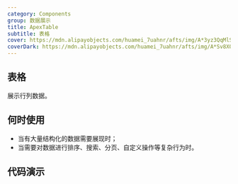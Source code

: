 ```yaml
---
category: Components
group: 数据展示
title: ApexTable
subtitle: 表格
cover: https://mdn.alipayobjects.com/huamei_7uahnr/afts/img/A*3yz3QqMlShYAAAAAAAAAAAAADrJ8AQ/original
coverDark: https://mdn.alipayobjects.com/huamei_7uahnr/afts/img/A*Sv8XQ50NB40AAAAAAAAAAAAADrJ8AQ/original
---
```

## 表格
展示行列数据。

## 何时使用

- 当有大量结构化的数据需要展现时；
- 当需要对数据进行排序、搜索、分页、自定义操作等复杂行为时。

## 代码演示

<code src="./demo/basic.tsx" title="综合用法" description="常用属性"></code>
<code src="./demo/simple.tsx" title="基本用法" description="表格最基本的用法，只设置静态数据源，并配置了几个列，其它所有属性默认"></code>
<code src="./demo/multiLevelHeaders.tsx" title="多级表头" description="多级表头"></code>

[comment]: <> (<code src="./demo/requestDemo.tsx" title="远程数据请求" description="远程数据请求"></code>)


<!-- ### ApexTable API

| 参数 | 说明 | 类型 | 默认值 | 版本 |
| --- | --- | --- | --- | --- |
| bordered | 是否展示外边框和列边框 | boolean | false |  |
| columns | 表格列的配置描述，具体项见下表 | [ColumnsType](#column)\[] | - |  |
| components | 覆盖默认的 table 元素 | [TableComponents](https://github.com/react-component/table/blob/75ee0064e54a4b3215694505870c9d6c817e9e4a/src/interface.ts#L129) | - |  |
| dataSource | 数据数组 | object\[] | - |  |
| expandable | 配置展开属性 | [expandable](#expandable) | - |  |
| footer | 表格尾部 | function(currentPageData) | - |  |
| getPopupContainer | 设置表格内各类浮层的渲染节点，如筛选菜单 | (triggerNode) => HTMLElement | () => TableHtmlElement |  |
| loading | 页面是否加载中 | boolean \| [Spin Props](/components/spin-cn#api) | false |  |
| locale | 默认文案设置，目前包括排序、过滤、空数据文案 | object | [默认值](https://github.com/ant-design/ant-design/blob/6dae4a7e18ad1ba193aedd5ab6867e1d823e2aa4/components/locale/zh_CN.tsx#L20-L37) |  |
| pagination | 分页器，参考[配置项](#pagination)或 [pagination](/components/pagination-cn) 文档，设为 false 时不展示和进行分页 | object \| `false` | - |  |
| rowClassName | 表格行的类名 | function(record, index): string | - |  |
| rowKey | 表格行 key 的取值，可以是字符串或一个函数 | string \| function(record): string | `key` |  |
| rowSelection | 表格行是否可选择，[配置项](#rowselection) | object | - |  |
| scroll | 表格是否可滚动，也可以指定滚动区域的宽、高，[配置项](#scroll) | object | - |  |
| showHeader | 是否显示表头 | boolean | true |  |
| showSorterTooltip | 表头是否显示下一次排序的 tooltip 提示。当参数类型为对象时，将被设置为 Tooltip 的属性 | boolean \| [Tooltip props](/components/tooltip-cn) | true |  |
| size | 表格大小 | `large` \| `middle` \| `small` | `large` |  |
| sortDirections | 支持的排序方式，取值为 `ascend` `descend` | Array | \[`ascend`, `descend`] |  |
| sticky | 设置粘性头部和滚动条 | boolean \| `{offsetHeader?: number, offsetScroll?: number, getContainer?: () => HTMLElement}` | - | 4.6.0 (getContainer: 4.7.0) |
| summary | 总结栏 | (currentData) => ReactNode | - |  |
| tableLayout | 表格元素的 [table-layout](https://developer.mozilla.org/zh-CN/docs/Web/CSS/table-layout) 属性，设为 `fixed` 表示内容不会影响列的布局 | - \| `auto` \| `fixed` | 无<hr />固定表头/列或使用了 `column.ellipsis` 时，默认值为 `fixed` |  |
| title | 表格标题 | function(currentPageData) | - |  |
| onChange | 分页、排序、筛选变化时触发 | function(pagination, filters, sorter, extra: { currentDataSource: \[], action: `paginate` \| `sort` \| `filter` }) | - |  |
| onHeaderRow | 设置头部行属性 | function(columns, index) | - |  |
| onRow | 设置行属性 | function(record, index) | - |  |
| virtual | 支持虚拟列表 | boolean | - | 5.9.0 |

### ApexTable ref

| 参数 | 说明 | 类型 | 版本 |
| --- | --- | --- | --- |
| nativeElement | 最外层 div 元素 | HTMLDivElement | 5.11.0 |
| scrollTo | 滚动到目标位置（设置 `key` 时为 Record 对应的 `rowKey`） | (config: { index?: number, key?: React.Key, top?: number }) => void | 5.11.0 |

### Column

列描述数据对象，是 columns 中的一项，Column 使用相同的 API。

| 参数 | 说明 | 类型 | 默认值 | 版本 |
| --- | --- | --- | --- | --- |
| align | 设置列的对齐方式 | `left` \| `right` \| `center` | `left` |  |
| className | 列样式类名 | string | - |  |
| colSpan | 表头列合并，设置为 0 时，不渲染 | number | - |  |
| dataIndex | 列数据在数据项中对应的路径，支持通过数组查询嵌套路径 | string \| string\[] | - |  |
| defaultFilteredValue | 默认筛选值 | string\[] | - |  |
| filterResetToDefaultFilteredValue | 点击重置按钮的时候，是否恢复默认筛选值 | boolean | false |  |
| defaultSortOrder | 默认排序顺序 | `ascend` \| `descend` | - |  |
| ellipsis | 超过宽度将自动省略，暂不支持和排序筛选一起使用。<br />设置为 `true` 或 `{ showTitle?: boolean }` 时，表格布局将变成 `tableLayout="fixed"`。 | boolean \| { showTitle?: boolean } | false | showTitle: 4.3.0 |
| filterDropdown | 可以自定义筛选菜单，此函数只负责渲染图层，需要自行编写各种交互 | ReactNode \| (props: [FilterDropdownProps](https://github.com/ant-design/ant-design/blob/ecc54dda839619e921c0ace530408871f0281c2a/components/table/interface.tsx#L79)) => ReactNode | - |  |
| filterDropdownOpen | 用于控制自定义筛选菜单是否可见 | boolean | - |  |
| filtered | 标识数据是否经过过滤，筛选图标会高亮 | boolean | false |  |
| filteredValue | 筛选的受控属性，外界可用此控制列的筛选状态，值为已筛选的 value 数组 | string\[] | - |  |
| filterIcon | 自定义 filter 图标。 | ReactNode \| (filtered: boolean) => ReactNode | false |  |
| filterMultiple | 是否多选 | boolean | true |  |
| filterMode | 指定筛选菜单的用户界面 | 'menu' \| 'tree' | 'menu' | 4.17.0 |
| filterSearch | 筛选菜单项是否可搜索 | boolean \| function(input, record):boolean | false | boolean:4.17.0 function:4.19.0 |
| filters | 表头的筛选菜单项 | object\[] | - |  |
| fixed | （IE 下无效）列是否固定，可选 `true` (等效于 `left`) `left` `right` | boolean \| string | false |  |
| key | React 需要的 key，如果已经设置了唯一的 `dataIndex`，可以忽略这个属性 | string | - |  |
| render | 生成复杂数据的渲染函数，参数分别为当前行的值，当前行数据，行索引 | function(text, record, index) {} | - |  |
| responsive | 响应式 breakpoint 配置列表。未设置则始终可见。 | [Breakpoint](https://github.com/ant-design/ant-design/blob/015109b42b85c63146371b4e32b883cf97b088e8/components/_util/responsiveObserve.ts#L1)\[] | - | 4.2.0 |
| rowScope | 设置列范围 | `row` \| `rowgroup` | - | 5.1.0 |
| shouldCellUpdate | 自定义单元格渲染时机 | (record, prevRecord) => boolean | - | 4.3.0 |
| showSorterTooltip | 表头显示下一次排序的 tooltip 提示, 覆盖 table 中 `showSorterTooltip` | boolean \| [Tooltip props](/components/tooltip-cn/#api) | true |  |
| sortDirections | 支持的排序方式，覆盖 `ApexTable` 中 `sortDirections`， 取值为 `ascend` `descend` | Array | \[`ascend`, `descend`] |  |
| sorter | 排序函数，本地排序使用一个函数(参考 [Array.sort](https://developer.mozilla.org/en-US/docs/Web/JavaScript/Reference/Global_Objects/Array/sort) 的 compareFunction)。需要服务端排序可设为 `true`（单列排序） 或 `{ multiple: number }`（多列排序） | function \| boolean \| { compare: function, multiple: number } | - |  |
| sortOrder | 排序的受控属性，外界可用此控制列的排序，可设置为 `ascend` `descend` `null` | `ascend` \| `descend` \| null | - |  |
| sortIcon | 自定义 sort 图标 | (props: { sortOrder }) => ReactNode | - | 5.6.0 |
| title | 列头显示文字（函数用法 `3.10.0` 后支持） | ReactNode \| ({ sortOrder, sortColumn, filters }) => ReactNode | - |  |
| width | 列宽度（[指定了也不生效？](https://github.com/ant-design/ant-design/issues/13825#issuecomment-449889241)） | string \| number | - |  |
| onCell | 设置单元格属性 | function(record, rowIndex) | - |  |
| onFilter | 本地模式下，确定筛选的运行函数 | function | - |  |
| onFilterDropdownOpenChange | 自定义筛选菜单可见变化时调用 | function(visible) {} | - |  |
| onHeaderCell | 设置头部单元格属性 | function(column) | - |  |

### ColumnGroup

| 参数  | 说明         | 类型      | 默认值 |
| ----- | ------------ | --------- | ------ |
| title | 列头显示文字 | ReactNode | -      |

### pagination

分页的配置项。

| 参数 | 说明 | 类型 | 默认值 |
| --- | --- | --- | --- |
| position | 指定分页显示的位置， 取值为`topLeft` \| `topCenter` \| `topRight` \|`bottomLeft` \| `bottomCenter` \| `bottomRight` | Array | \[`bottomRight`] |

更多配置项，请查看 [`Pagination`](/components/pagination-cn)。

### expandable

展开功能的配置。

| 参数 | 说明 | 类型 | 默认值 | 版本 |
| --- | --- | --- | --- | --- |
| childrenColumnName | 指定树形结构的列名 | string | children |  |
| columnTitle | 自定义展开列表头 | ReactNode | - | 4.23.0 |
| columnWidth | 自定义展开列宽度 | string \| number | - |  |
| defaultExpandAllRows | 初始时，是否展开所有行 | boolean | false |  |
| defaultExpandedRowKeys | 默认展开的行 | string\[] | - |  |
| expandedRowClassName | 展开行的 className | function(record, index, indent): string | - |  |
| expandedRowKeys | 展开的行，控制属性 | string\[] | - |  |
| expandedRowRender | 额外的展开行 | function(record, index, indent, expanded): ReactNode | - |  |
| expandIcon | 自定义展开图标，参考[示例](https://codesandbox.io/s/fervent-bird-nuzpr) | function(props): ReactNode | - |  |
| expandRowByClick | 通过点击行来展开子行 | boolean | false |  |
| fixed | 控制展开图标是否固定，可选 `true` `'left'` `'right'` | boolean \| string | false | 4.16.0 |
| indentSize | 展示树形数据时，每层缩进的宽度，以 px 为单位 | number | 15 |  |
| rowExpandable | 设置是否允许行展开 | (record) => boolean | - |  |
| showExpandColumn | 设置是否展示行展开列 | boolean | true | 4.18.0 |
| onExpand | 点击展开图标时触发 | function(record, event) | - |  |
| onExpandedRowsChange | 展开的行变化时触发 | function(expandedRows) | - |  |

### rowSelection

选择功能的配置。

| 参数 | 说明 | 类型 | 默认值 | 版本 |
| --- | --- | --- | --- | --- |
| checkStrictly | checkable 状态下节点选择完全受控（父子数据选中状态不再关联） | boolean | true | 4.4.0 |
| columnTitle | 自定义列表选择框标题 | ReactNode \| (originalNode: ReactNode) => ReactNode | - |  |
| columnWidth | 自定义列表选择框宽度 | string \| number | `32px` |  |
| fixed | 把选择框列固定在左边 | boolean | - |  |
| getCheckboxProps | 选择框的默认属性配置 | function(record) | - |  |
| hideSelectAll | 隐藏全选勾选框与自定义选择项 | boolean | false | 4.3.0 |
| preserveSelectedRowKeys | 当数据被删除时仍然保留选项的 `key` | boolean | - | 4.4.0 |
| renderCell | 渲染勾选框，用法与 Column 的 `render` 相同 | function(checked, record, index, originNode) {} | - | 4.1.0 |
| selectedRowKeys | 指定选中项的 key 数组，需要和 onChange 进行配合 | string\[] \| number\[] | \[] |  |
| defaultSelectedRowKeys | 默认选中项的 key 数组 | string\[] \| number\[] | \[] |  |
| selections | 自定义选择项 [配置项](#selection), 设为 `true` 时使用默认选择项 | object\[] \| boolean | true |  |
| type | 多选/单选 | `checkbox` \| `radio` | `checkbox` |  |
| onCell | 设置单元格属性，用法与 Column 的 `onCell` 相同 | function(record, rowIndex) | - | 5.5.0 |
| onChange | 选中项发生变化时的回调 | function(selectedRowKeys, selectedRows, info: { type }) | - | `info.type`: 4.21.0 |
| onSelect | 用户手动选择/取消选择某行的回调 | function(record, selected, selectedRows, nativeEvent) | - |  |
| onSelectAll | 用户手动选择/取消选择所有行的回调 | function(selected, selectedRows, changeRows) | - |  |
| onSelectInvert | 用户手动选择反选的回调 | function(selectedRowKeys) | - |  |
| onSelectNone | 用户清空选择的回调 | function() | - |  |
| onSelectMultiple | 用户使用键盘 shift 选择多行的回调 | function(selected, selectedRows, changeRows) | - |  |

### scroll

| 参数 | 说明 | 类型 | 默认值 |
| --- | --- | --- | --- |
| scrollToFirstRowOnChange | 当分页、排序、筛选变化后是否滚动到表格顶部 | boolean | - |
| x | 设置横向滚动，也可用于指定滚动区域的宽，可以设置为像素值，百分比，`true` 和 ['max-content'](https://developer.mozilla.org/zh-CN/docs/Web/CSS/width#max-content) | string \| number \| true | - |
| y | 设置纵向滚动，也可用于指定滚动区域的高，可以设置为像素值 | string \| number | - |

### selection

| 参数     | 说明                       | 类型                        | 默认值 |
| -------- | -------------------------- | --------------------------- | ------ |
| key      | React 需要的 key，建议设置 | string                      | -      |
| text     | 选择项显示的文字           | ReactNode                   | -      |
| onSelect | 选择项点击回调             | function(changeableRowKeys) | -      |



## 注意

按照 [React 的规范](https://zh-hans.reactjs.org/docs/lists-and-keys.html#keys)，所有的数组组件必须绑定 `key`。在 ApexTable 中，`dataSource` 和 `columns` 里的数据值都需要指定 `key` 值。对于 `dataSource` 默认将每列数据的 `key` 属性作为唯一的标识。

![控制台警告](https://os.alipayobjects.com/rmsportal/luLdLvhPOiRpyss.png)

如果 `dataSource[i].key` 没有提供，你应该使用 `rowKey` 来指定 `dataSource` 的主键，如下所示。若没有指定，控制台会出现以上的提示，表格组件也会出现各类奇怪的错误。

## FAQ

### 如何在没有数据或只有一页数据时隐藏分页栏

你可以设置 `pagination` 的 `hideOnSinglePage` 属性为 `true`。

### 表格过滤时会回到第一页？

前端过滤时通常条目总数会减少，从而导致总页数小于筛选前的当前页数，为了防止当前页面没有数据，我们默认会返回第一页。

如果你在使用远程分页，很可能需要保持当前页面，你可以参照这个 [受控例子](https://codesandbox.io/s/yuanchengjiazaishuju-ant-design-demo-7y2uf) 控制当前页面不变。

### 表格分页为何会出现 size 切换器？

自 `4.1.0` 起，Pagination 在 `total` 大于 50 条时会默认显示 size 切换器以提升用户交互体验。如果你不需要该功能，可以通过设置 `showSizeChanger` 为 `false` 来关闭。

### 为什么 更新 state 会导致全表渲染？

由于 `columns` 支持 `render` 方法，因而 ApexTable 无法知道哪些单元会受到影响。你可以通过 `column.shouldCellUpdate` 来控制单元格的渲染。

### 固定列穿透到最上层该怎么办？

固定列通过 `z-index` 属性将其悬浮于非固定列之上，这使得有时候你会发现在 ApexTable 上放置遮罩层时固定列会被透过的情况。为遮罩层设置更高的 `z-index` 覆盖住固定列即可。

### 如何自定义渲染可选列的勾选框（比如增加 Tooltip）？

自 `4.1.0` 起，可以通过 [rowSelection](https://ant.design/components/table-cn/#rowselection) 的 `renderCell` 属性控制，可以参考此处 [Demo](https://codesandbox.io/s/table-row-tooltip-v79j2v) 实现展示 Tooltip 需求或其他自定义的需求。 -->
